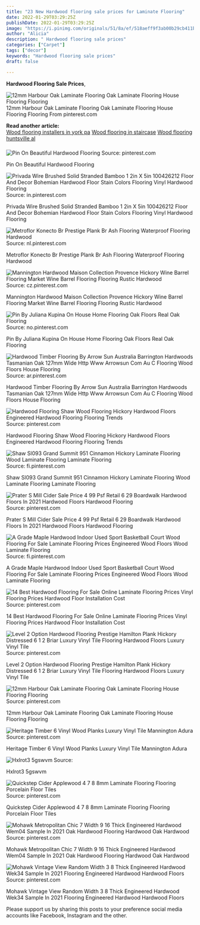 ```yaml
---
title: "23 New Hardwood flooring sale prices for Laminate Flooring"
date: 2022-01-29T03:29:25Z
publishDate: 2022-01-29T03:29:25Z
image: "https://i.pinimg.com/originals/51/8a/ef/518aeff9f3ab00b29cb411b2ae500121.jpg"
author: "Alicia"
description: " Hardwood flooring sale prices"
categories: ["Carpet"]
tags: ["decor"]
keywords: "Hardwood flooring sale prices"
draft: false

---
```

<!-- Head tag Code -->
**Hardwood Flooring Sale Prices**, 

![12mm Harbour Oak Laminate Flooring Oak Laminate Flooring House Flooring Flooring](https://i.pinimg.com/originals/bb/55/93/bb55933b0cc71522b89ed49336984cb6.png "12mm Harbour Oak Laminate Flooring Oak Laminate Flooring House Flooring Flooring")
12mm Harbour Oak Laminate Flooring Oak Laminate Flooring House Flooring Flooring From pinterest.com

**Read another article:**  
[Wood flooring installers in york pa](/wood-flooring-installers-in-york-pa/)
[Wood flooring in staircase](/wood-flooring-in-staircase/)
[Wood flooring huntsville al](/wood-flooring-huntsville-al/)




### 

 


![Pin On Beautiful Hardwood Flooring](https://i.pinimg.com/originals/05/9e/8e/059e8e551a71fce32be910ad097a20b5.jpg "Pin On Beautiful Hardwood Flooring")
Source: pinterest.com

Pin On Beautiful Hardwood Flooring  

![Privada Wire Brushed Solid Stranded Bamboo 1 2in X 5in 100426212 Floor And Decor Bohemian Hardwood Floor Stain Colors Flooring Vinyl Hardwood Flooring](https://i.pinimg.com/originals/aa/b7/97/aab7977796bb563b54efc9518ce5183e.jpg "Privada Wire Brushed Solid Stranded Bamboo 1 2in X 5in 100426212 Floor And Decor Bohemian Hardwood Floor Stain Colors Flooring Vinyl Hardwood Flooring")
Source: in.pinterest.com

Privada Wire Brushed Solid Stranded Bamboo 1 2in X 5in 100426212 Floor And Decor Bohemian Hardwood Floor Stain Colors Flooring Vinyl Hardwood Flooring  

![Metroflor Konecto Br Prestige Plank Br Ash Flooring Waterproof Flooring Hardwood](https://i.pinimg.com/originals/d7/95/75/d79575a21e43b94819dfafc51ea13618.jpg "Metroflor Konecto Br Prestige Plank Br Ash Flooring Waterproof Flooring Hardwood")
Source: nl.pinterest.com

Metroflor Konecto Br Prestige Plank Br Ash Flooring Waterproof Flooring Hardwood  

![Mannington Hardwood Maison Collection Provence Hickory Wine Barrel Flooring Market Wine Barrel Flooring Flooring Rustic Hardwood](https://i.pinimg.com/474x/cd/8d/ea/cd8dea504818b731975a1ffd96c76ceb--wine-barrels-provence.jpg "Mannington Hardwood Maison Collection Provence Hickory Wine Barrel Flooring Market Wine Barrel Flooring Flooring Rustic Hardwood")
Source: cz.pinterest.com

Mannington Hardwood Maison Collection Provence Hickory Wine Barrel Flooring Market Wine Barrel Flooring Flooring Rustic Hardwood  

![Pin By Juliana Kupina On House Home Flooring Oak Floors Real Oak Flooring](https://i.pinimg.com/originals/f5/98/7e/f5987e427aad41a3049479b032fb1a97.jpg "Pin By Juliana Kupina On House Home Flooring Oak Floors Real Oak Flooring")
Source: no.pinterest.com

Pin By Juliana Kupina On House Home Flooring Oak Floors Real Oak Flooring  

![Hardwood Timber Flooring By Arrow Sun Australia Barrington Hardwoods Tasmanian Oak 127mm Wide Http Www Arrowsun Com Au C Flooring Wood Floors House Flooring](https://i.pinimg.com/originals/22/89/9a/22899a2dc5ba74929f7fb0a6b4e58a57.jpg "Hardwood Timber Flooring By Arrow Sun Australia Barrington Hardwoods Tasmanian Oak 127mm Wide Http Www Arrowsun Com Au C Flooring Wood Floors House Flooring")
Source: ar.pinterest.com

Hardwood Timber Flooring By Arrow Sun Australia Barrington Hardwoods Tasmanian Oak 127mm Wide Http Www Arrowsun Com Au C Flooring Wood Floors House Flooring  

![Hardwood Flooring Shaw Wood Flooring Hickory Hardwood Floors Engineered Hardwood Flooring Flooring Trends](https://i.pinimg.com/originals/9c/8c/20/9c8c20288b3a4038b270ce2bf2bf2c29.jpg "Hardwood Flooring Shaw Wood Flooring Hickory Hardwood Floors Engineered Hardwood Flooring Flooring Trends")
Source: pinterest.com

Hardwood Flooring Shaw Wood Flooring Hickory Hardwood Floors Engineered Hardwood Flooring Flooring Trends  

![Shaw Sl093 Grand Summit 951 Cinnamon Hickory Laminate Flooring Wood Laminate Flooring Laminate Flooring](https://i.pinimg.com/originals/3e/72/d7/3e72d7e994158a18a42911c32f94912f.jpg "Shaw Sl093 Grand Summit 951 Cinnamon Hickory Laminate Flooring Wood Laminate Flooring Laminate Flooring")
Source: fi.pinterest.com

Shaw Sl093 Grand Summit 951 Cinnamon Hickory Laminate Flooring Wood Laminate Flooring Laminate Flooring  

![Prater S Mill Cider Sale Price 4 99 Psf Retail 6 29 Boardwalk Hardwood Floors In 2021 Hardwood Floors Hardwood Flooring](https://i.pinimg.com/736x/8e/0c/0b/8e0c0b7d1fbe05e8005f82ddfa77d9d2.jpg "Prater S Mill Cider Sale Price 4 99 Psf Retail 6 29 Boardwalk Hardwood Floors In 2021 Hardwood Floors Hardwood Flooring")
Source: pinterest.com

Prater S Mill Cider Sale Price 4 99 Psf Retail 6 29 Boardwalk Hardwood Floors In 2021 Hardwood Floors Hardwood Flooring  

![A Grade Maple Hardwood Indoor Used Sport Basketball Court Wood Flooring For Sale Laminate Flooring Prices Engineered Wood Floors Wood Laminate Flooring](https://i.pinimg.com/736x/9a/71/68/9a716892ccc52653b0d719932b217444.jpg "A Grade Maple Hardwood Indoor Used Sport Basketball Court Wood Flooring For Sale Laminate Flooring Prices Engineered Wood Floors Wood Laminate Flooring")
Source: fi.pinterest.com

A Grade Maple Hardwood Indoor Used Sport Basketball Court Wood Flooring For Sale Laminate Flooring Prices Engineered Wood Floors Wood Laminate Flooring  

![14 Best Hardwood Flooring For Sale Online Laminate Flooring Prices Vinyl Flooring Prices Hardwood Floor Installation Cost](https://i.pinimg.com/originals/90/76/ef/9076efce3b56bb058caf044b99d7ae5e.jpg "14 Best Hardwood Flooring For Sale Online Laminate Flooring Prices Vinyl Flooring Prices Hardwood Floor Installation Cost")
Source: pinterest.com

14 Best Hardwood Flooring For Sale Online Laminate Flooring Prices Vinyl Flooring Prices Hardwood Floor Installation Cost  

![Level 2 Option Hardwood Flooring Prestige Hamilton Plank Hickory Distressed 6 1 2 Briar Luxury Vinyl Tile Flooring Hardwood Floors Luxury Vinyl Tile](https://i.pinimg.com/originals/8e/df/b6/8edfb6b5152dc671858b30780576ce67.jpg "Level 2 Option Hardwood Flooring Prestige Hamilton Plank Hickory Distressed 6 1 2 Briar Luxury Vinyl Tile Flooring Hardwood Floors Luxury Vinyl Tile")
Source: pinterest.com

Level 2 Option Hardwood Flooring Prestige Hamilton Plank Hickory Distressed 6 1 2 Briar Luxury Vinyl Tile Flooring Hardwood Floors Luxury Vinyl Tile  

![12mm Harbour Oak Laminate Flooring Oak Laminate Flooring House Flooring Flooring](https://i.pinimg.com/originals/bb/55/93/bb55933b0cc71522b89ed49336984cb6.png "12mm Harbour Oak Laminate Flooring Oak Laminate Flooring House Flooring Flooring")
Source: pinterest.com

12mm Harbour Oak Laminate Flooring Oak Laminate Flooring House Flooring Flooring  

![Heritage Timber 6 Vinyl Wood Planks Luxury Vinyl Tile Mannington Adura](https://i.pinimg.com/originals/20/59/23/205923ea1b2279db23b78e7c668957df.jpg "Heritage Timber 6 Vinyl Wood Planks Luxury Vinyl Tile Mannington Adura")
Source: pinterest.com

Heritage Timber 6 Vinyl Wood Planks Luxury Vinyl Tile Mannington Adura  

![Hxlrot3 5gswvm](https://i.pinimg.com/originals/72/55/e3/7255e308b1d7389e1c28ae704f67d90a.jpg "Hxlrot3 5gswvm")
Source: 

Hxlrot3 5gswvm  

![Quickstep Cider Applewood 4 7 8 8mm Laminate Flooring Flooring Porcelain Floor Tiles](https://i.pinimg.com/564x/69/52/18/6952189396fe3bf2eed0060843d35d02.jpg "Quickstep Cider Applewood 4 7 8 8mm Laminate Flooring Flooring Porcelain Floor Tiles")
Source: pinterest.com

Quickstep Cider Applewood 4 7 8 8mm Laminate Flooring Flooring Porcelain Floor Tiles  

![Mohawk Metropolitan Chic 7 Width 9 16 Thick Engineered Hardwood Wem04 Sample In 2021 Oak Hardwood Flooring Hardwood Oak Hardwood](https://i.pinimg.com/736x/87/6c/18/876c18791fbb956fd5f46b0960856672.jpg "Mohawk Metropolitan Chic 7 Width 9 16 Thick Engineered Hardwood Wem04 Sample In 2021 Oak Hardwood Flooring Hardwood Oak Hardwood")
Source: pinterest.com

Mohawk Metropolitan Chic 7 Width 9 16 Thick Engineered Hardwood Wem04 Sample In 2021 Oak Hardwood Flooring Hardwood Oak Hardwood  

![Mohawk Vintage View Random Width 3 8 Thick Engineered Hardwood Wek34 Sample In 2021 Flooring Engineered Hardwood Hardwood Floors](https://i.pinimg.com/originals/51/8a/ef/518aeff9f3ab00b29cb411b2ae500121.jpg "Mohawk Vintage View Random Width 3 8 Thick Engineered Hardwood Wek34 Sample In 2021 Flooring Engineered Hardwood Hardwood Floors")
Source: pinterest.com

Mohawk Vintage View Random Width 3 8 Thick Engineered Hardwood Wek34 Sample In 2021 Flooring Engineered Hardwood Hardwood Floors  

Please support us by sharing this posts to your preference social media accounts like Facebook, Instagram and the other.

